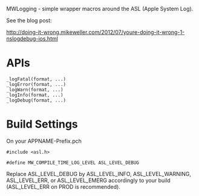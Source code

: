 MWLogging - simple wrapper macros around the ASL (Apple System Log).

See the blog post:

http://doing-it-wrong.mikeweller.com/2012/07/youre-doing-it-wrong-1-nslogdebug-ios.html

# APIs

```
_logFatal(format, ...)
_logError(format, ...)
_logWarn(format, ...)
_logInfo(format, ...)
_logDebug(format, ...)
```

# Build Settings

On your APPNAME-Prefix.pch

```
#include <asl.h>

#define MW_COMPILE_TIME_LOG_LEVEL ASL_LEVEL_DEBUG
```

Replace ASL_LEVEL_DEBUG by ASL_LEVEL_INFO, ASL_LEVEL_WARNING, ASL_LEVEL_ERR, or ASL_LEVEL_EMERG accordingly to your build (ASL_LEVEL_ERR on PROD is recommended).

